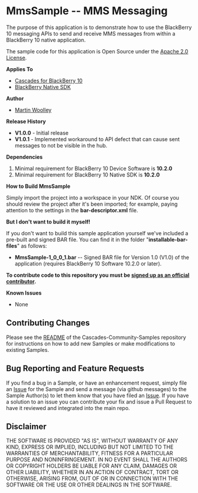 # MmsSample -- MMS Messaging

The purpose of this application is to demonstrate how to use the BlackBerry 10 messaging APIs to send and receive MMS messages from within a BlackBerry 10 native application. 

The sample code for this application is Open Source under the [Apache 2.0 License](http://www.apache.org/licenses/LICENSE-2.0.html).

**Applies To**

* [Cascades for BlackBerry 10](https://bdsc.webapps.blackberry.com/cascades/)
* [BlackBerry Native SDK](http://developer.blackberry.com/native/)

**Author** 

* [Martin Woolley](https://github.com/mdwoolley)


**Release History**

* **V1.0.0** - Initial release
* **V1.0.1** - Implemented workaround to API defect that can cause sent messages to not be visible in the hub.

**Dependencies**

1. Minimal requirement for BlackBerry 10 Device Software is **10.2.0**
1. Minimal requirement for BlackBerry 10 Native SDK is **10.2.0**

**How to Build MmsSample**

Simply import the project into a workspace in your NDK. Of course you should review the project after it's been imported; for example, paying attention to the settings in the **bar-descriptor.xml** file.

**But I don't want to build it myself!**

If you don't want to build this sample application yourself we've included a pre-built and signed BAR file. You can find it in the folder "**installable-bar-files**" as follows:

* **MmsSample-1\_0\_0\_1.bar** -- Signed BAR file for Version 1.0 (V1.0) of the application (requires BlackBerry 10 Software 10.2.0 or later).

**To contribute code to this repository you must be [signed up as an official contributor](http://blackberry.github.com/howToContribute.html).**

**Known Issues**

* None

## Contributing Changes

Please see the [README](https://github.com/blackberry/Cascades-Community-Samples/blob/master/README.md) of the Cascades-Community-Samples repository for instructions on how to add new Samples or make modifications to existing Samples.


## Bug Reporting and Feature Requests

If you find a bug in a Sample, or have an enhancement request, simply file an [Issue](https://github.com/blackberry/Cascades-Community-Samples/issues) for the Sample and send a message (via github messages) to the Sample Author(s) to let them know that you have filed an [Issue](https://github.com/blackberry/Cascades-Community-Samples/issues). If you have a solution to an issue you can contribute your fix and issue a Pull Request to have it reviewed and integrated into the main repo.


## Disclaimer

THE SOFTWARE IS PROVIDED "AS IS", WITHOUT WARRANTY OF ANY KIND, EXPRESS OR IMPLIED, INCLUDING 
BUT NOT LIMITED TO THE WARRANTIES OF MERCHANTABILITY, FITNESS FOR A PARTICULAR PURPOSE 
AND NONINFRINGEMENT. IN NO EVENT SHALL THE AUTHORS OR COPYRIGHT HOLDERS BE LIABLE FOR 
ANY CLAIM, DAMAGES OR OTHER LIABILITY, WHETHER IN AN ACTION OF CONTRACT, TORT OR 
OTHERWISE, ARISING FROM, OUT OF OR IN CONNECTION WITH THE SOFTWARE OR THE USE OR 
OTHER DEALINGS IN THE SOFTWARE.